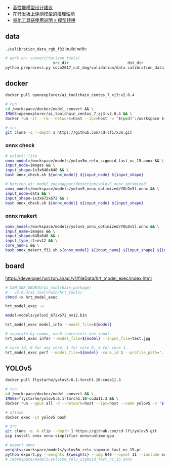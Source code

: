 - [高性能模型设计建议](https://developer.horizon.ai/api/v1/fileData/documents/ai_toolchain_develop/horizon_ai_toolchain_user_guide/chapter_3_model_conversion.html#id17)
- [在开发板上评测模型的推理性能](https://developer.horizon.ai/api/v1/fileData/hrt_model_exec/index.html)
- [量化工具链使用说明 » 模型转换](https://developer.horizon.ai/api/v1/fileData/documents/ai_toolchain_develop/horizon_ai_toolchain_user_guide/chapter_3_model_conversion.html)

## data
`./calibration_data_rgb_f32` build with:
```sh
# work on: convert/horizon_tools/
                     src_dir                          dst_dir                          HxW               NCHW/NHWC
python preprocess.py coco2017_cat_dog/validation/data calibration_data_rgb_f32 --imgsz 640x640 --channel first
```

## docker
```sh
docker pull openexplorer/ai_toolchain_centos_7_xj3:v2.0.4

# run
cd /workspace/docker/model_convert && \
IMAGE=openexplorer/ai_toolchain_centos_7_xj3:v2.0.4 && \
docker run -it --rm --network=host --ipc=host -v "$(pwd)":/workspace ${IMAGE} bash

# src
git clone -q --depth 1 https://github.com/cd-lfi/x3m.git
```

### onnx check
```sh
# yolov5: lite
onnx_model=/workspace/models/yolov5m_relu_sigmoid_fast_nc_15.onnx && \
input_node=images && \
input_shape=1x3x640x640 && \
bash onnx_check.sh ${onnx_model} ${input_node} ${input_shape}

# horizon.ai: model_zoo/mapper/detection/yolov5_onnx_optimized
onnx_model=/workspace/models/yolov5_onnx_optimized/YOLOv5l.onnx && \
input_node=data && \
input_shape=1x3x672x672 && \
bash onnx_check.sh ${onnx_model} ${input_node} ${input_shape}
```

### onnx makert
```sh
onnx_model=/workspace/models/yolov5_onnx_optimized/YOLOv5l.onnx && \
input_name=images && \
input_shape=640x640 && \
input_type_rt=nv12 && \
core_num=1 && \
bash onnx_makert_f32.sh ${onnx_model} ${input_name} ${input_shape} ${input_type_rt} ${core_num}
```

## board
https://developer.horizon.ai/api/v1/fileData/hrt_model_exec/index.html
```sh
# X3M_SDK_UBUNTU/ai_toolchain_package/
# - v2.0.4/ai_toolchain/hrt_tools/
chmod +x hrt_model_exec

hrt_model_exec -v

model=models/yolov5_672x672_nv12.bin

hrt_model_exec model_info --model_file=${model}

# separate by comma, each represents one input.
hrt_model_exec infer --model_file=${model} --input_file=test.jpg

# core id, 0 for any core, 1 for core 0, 2 for core 1.
hrt_model_exec perf --model_file=${model} -core_id 1 --profile_path='.'
```

## YOLOv5
```sh
docker pull flystarhe/yolov5:6.1-torch1.10-cuda11.3

# run
cd /workspace/docker/model_convert && \
IMAGE=flystarhe/yolov5:6.1-torch1.10-cuda11.3 && \
docker run --gpus all -d --network=host --ipc=host --name yolov5 -v "$(pwd)":/workspace ${IMAGE}

# attach
docker exec -it yolov5 bash

# src
git clone -q -b clip --depth 1 https://github.com/cd-lfi/yolov5.git
pip install onnx onnx-simplifier onnxruntime-gpu

# export onnx
weights=/workspace/models/yolov5m_relu_sigmoid_fast_nc_15.pt
python export.py --weights ${weights} --img 640 --opset 11 --include onnx
# /workspace/models/yolov5m_relu_sigmoid_fast_nc_15.onnx
```
